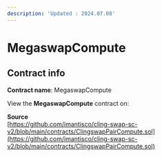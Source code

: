 ```yaml
---
description: 'Updated : 2024.07.08'
---
```


# MegaswapCompute

## Contract info

**Contract name**: MegaswapCompute

View the **MegaswapCompute** contract on:



**Source**\
[https://github.com/imantisco/cling-swap-sc-v2/blob/main/contracts/ClingswapPairCompute.sol](https://github.com/imantisco/cling-swap-sc-v2/blob/main/contracts/ClingswapPairCompute.sol)



